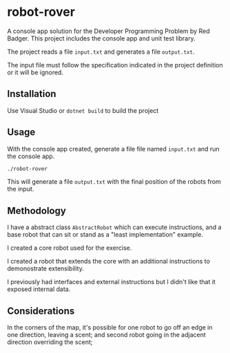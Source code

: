 # robot-rover

A console app solution for the Developer Programming Problem by Red Badger. This project includes the console app and unit test library.

The project reads a file `input.txt` and generates a file `output.txt`.

The input file must follow the specification indicated in the project definition or it will be ignored.

## Installation
Use Visual Studio or `dotnet build` to build the project

## Usage
With the console app created, generate a file file named `input.txt` and run the console app.

```bash
./robot-rover
```
This will generate a file `output.txt` with the final position of the robots from the input.

## Methodology
I have a abstract class `AbstractRobot` which can execute instructions, and a base robot that can sit or stand as a "least implementation" example.

I created a core robot used for the exercise.

I created a robot that extends the core with an additional instructions to demonostrate extensibility.

I previously had interfaces and external instructions but I didn't like that it exposed internal data.

## Considerations
In the corners of the map, it's possible for one robot to go off an edge in one direction, leaving a scent; and second robot going in the adjacent direction overriding the scent;
